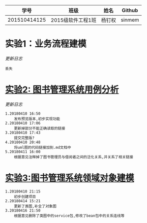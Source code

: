 
学号|班级|姓名|Github
|:-------:|:-------------:|:----------:|:-------:|
201510414125|2015级软件工程1班|杨钉权|sinmem
# 实验1：业务流程建模
*更新日志*
```
丢失
```
# [实验2: 图书管理系统用例分析](/test2)
*更新日志*
```
1.20180410 16:50
    发布预览版本,初步实现功能
2.20180410 17:06
    更新掉部分不能正确读取的链接
3.20180410 17:43
    提交完整版?
4.20180410 20:48
    将uml图的代码链接加到.md文档中
5.20180411 16:00
    根据意见注释掉了图书管理员与借阅者之间的泛化关系,并关系了相关链接
```
# [实验3:图书管理系统领域对象建模](/test3)
~~~
1.20180410 21:15
    初步创建项目
2.20180414 15:21
    更新了类图,补全了对象图
3.20180416 21:50
    根据意见删除了类图中的service包,修改了bean包中的关系连线等
~~~